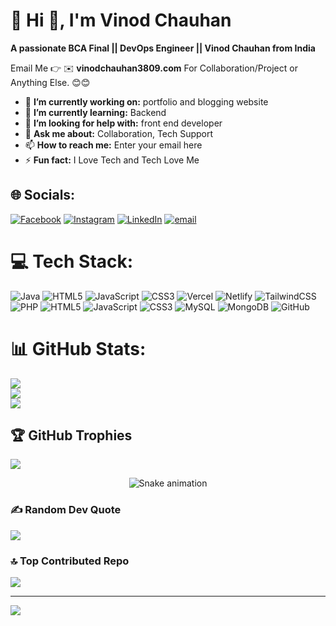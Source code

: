 # 💫 Hi 👋, I'm Vinod Chauhan
**A passionate BCA Final || DevOps Engineer || Vinod Chauhan from India**

Email Me 👉 ✉️ **vinodchauhan3809.com** For Collaboration/Project or Anything Else. 😊😊

- 🔭 **I’m currently working on:** portfolio and blogging website
- 🌱 **I’m currently learning:** Backend 
- 🤔 **I’m looking for help with:** front end developer
- 💬 **Ask me about:** Collaboration, Tech Support
- 📫 **How to reach me:** Enter your email here
- ⚡ **Fun fact:** I Love Tech and Tech Love Me
## 🌐 Socials:
[![Facebook](https://img.shields.io/badge/Facebook-%231877F2.svg?logo=Facebook&logoColor=white)](https://facebook.com/Vinodchauhan) [![Instagram](https://img.shields.io/badge/Instagram-%23E4405F.svg?logo=Instagram&logoColor=white)](https://instagram.com/_vinod_chauhan__) [![LinkedIn](https://img.shields.io/badge/LinkedIn-%230077B5.svg?logo=linkedin&logoColor=white)](https://linkedin.com/in/Vinodchauhan) [![email](https://img.shields.io/badge/Email-D14836?logo=gmail&logoColor=white)](mailto:vinodchauhan3809@gmail.com) 

<!-- Snake Game Repo View -->


# 💻 Tech Stack:
![Java](https://img.shields.io/badge/java-%23ED8B00.svg?style=for-the-badge&logo=openjdk&logoColor=white) ![HTML5](https://img.shields.io/badge/html5-%23E34F26.svg?style=for-the-badge&logo=html5&logoColor=white) ![JavaScript](https://img.shields.io/badge/javascript-%23323330.svg?style=for-the-badge&logo=javascript&logoColor=%23F7DF1E) ![CSS3](https://img.shields.io/badge/css3-%231572B6.svg?style=for-the-badge&logo=css3&logoColor=white) ![Vercel](https://img.shields.io/badge/vercel-%23000000.svg?style=for-the-badge&logo=vercel&logoColor=white) ![Netlify](https://img.shields.io/badge/netlify-%23000000.svg?style=for-the-badge&logo=netlify&logoColor=#00C7B7) ![TailwindCSS](https://img.shields.io/badge/tailwindcss-%2338B2AC.svg?style=for-the-badge&logo=tailwind-css&logoColor=white) ![PHP](https://img.shields.io/badge/php-%23777BB4.svg?style=for-the-badge&logo=php&logoColor=white) ![HTML5](https://img.shields.io/badge/html5-%23E34F26.svg?style=for-the-badge&logo=html5&logoColor=white) ![JavaScript](https://img.shields.io/badge/javascript-%23323330.svg?style=for-the-badge&logo=javascript&logoColor=%23F7DF1E) ![CSS3](https://img.shields.io/badge/css3-%231572B6.svg?style=for-the-badge&logo=css3&logoColor=white) ![MySQL](https://img.shields.io/badge/mysql-4479A1.svg?style=for-the-badge&logo=mysql&logoColor=white) ![MongoDB](https://img.shields.io/badge/MongoDB-%234ea94b.svg?style=for-the-badge&logo=mongodb&logoColor=white) ![GitHub](https://img.shields.io/badge/github-%23121011.svg?style=for-the-badge&logo=github&logoColor=white)

# 📊 GitHub Stats:
![](https://github-readme-stats.vercel.app/api?username=vinodchauhan00&theme=dark&hide_border=false&include_all_commits=true&count_private=false)<br/>
![](https://nirzak-streak-stats.vercel.app/?user=vinodchauhan00&theme=dark&hide_border=false)<br/>
![](https://github-readme-stats.vercel.app/api/top-langs/?username=vinodchauhan00&theme=dark&hide_border=false&include_all_commits=true&count_private=false&layout=compact)


## 🏆 GitHub Trophies
![](https://github-profile-trophy.vercel.app/?username=vinodchauhan00&theme=radical&no-frame=false&no-bg=true&margin-w=4)
<div align="center">
  <img src="https://profile-readme-generator.com/assets/snake.svg" alt="Snake animation" />
</div>

### ✍️ Random Dev Quote
![](https://quotes-github-readme.vercel.app/api?type=horizontal&theme=radical)

### 🔝 Top Contributed Repo
![](https://github-contributor-stats.vercel.app/api?username=vinodchauhan00&limit=5&theme=dark&combine_all_yearly_contributions=true)

---
[![](https://visitcount.itsvg.in/api?id=vinodchauhan00&icon=0&color=0)](https://visitcount.itsvg.in)


<!-- Proudly created with GPRM ( https://gprm.itsvg.in ) -->
